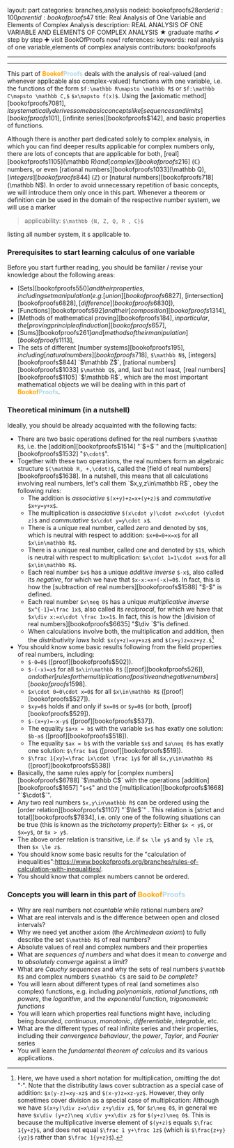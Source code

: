 layout: part
categories: branches,analysis
nodeid: bookofproofs$28
orderid: 100
parentid: bookofproofs$47
title: Real Analysis of One Variable and Elements of Complex Analysis
description: REAL ANALYSIS OF ONE VARIABLE AND ELEMENTS OF COMPLEX ANALYSIS ★ graduate maths ✔ step by step ✚ visit BookOfProofs now!
references: 
keywords: real analysis of one variable,elements of complex analysis
contributors: bookofproofs


---


---

This part of <strong><span style='color:orange'>Bookof</span><span style='color:lightblue'>Proofs</span></strong> deals with the analysis of real-valued (and whenever applicable also complex-valued) functions with one variable, i.e. the functions of the form `$f:\mathbb R\mapsto \mathbb R$` or `$f:\mathbb C\mapsto \mathbb C,$` `$x\mapsto f(x)$`. 
Using the [axiomatic method][bookofproofs$7081], it systematically derives some basic concepts like [sequences and limits][bookofproofs$101], [infinite series][bookofproofs$142], and basic properties of functions. 

Although there is another part dedicated solely to complex analysis, in which you can find deeper results applicable for complex numbers only, there are lots of concepts that are applicable for both, [real][bookofproofs$1105] ($\mathbb R$) and [complex][bookofproofs$216] ($\mathbb C$) numbers, or even [rational numbers][bookofproofs$1033] ($\mathbb Q$), [integers][bookofproofs$844] ($\mathbb Z$) or [natural numbers][bookofproofs$718] ($\mathbb N$). In order to avoid unnecessary repetition of basic concepts, we will introduce them only once in this part. Whenever a theorem or definition can be used in the domain of the respective number system, we will use a marker 

> applicability: `$\mathbb {N, Z, Q, R , C}$`

listing all number system, it s applicable to.

### Prerequisites to start learning calculus of one variable

Before you start further reading, you should be familiar / revise your knowledge about the following areas:

* [Sets][bookofproofs$550] and their properties, including set manipulation (e.g. [union][bookofproofs$6827], [intersection][bookofproofs$6828], [difference][bookofproofs$6830]),
* [Functions][bookofproofs$592] and their [composition][bookofproofs$1314],
* [Methods of mathematical proving][bookofproofs$184], in particular, the [proving principle of induction][bookofproofs$657],
* [Sums][bookofproofs$261] and [methods of their manipulation][bookofproofs$1113],
* The sets of different [number systems][bookofproofs$195], including [natural numbers][bookofproofs$718], `$\mathbb N$`,  [integers][bookofproofs$844] `$\mathbb Z$`, [rational numbers][bookofproofs$1033] `$\mathbb Q$`, and, last but not least, [real numbers][bookofproofs$1105] `$\mathbb R$`, which are the most important mathematical objects we will be dealing with in this part of <strong><span style='color:orange'>Bookof</span><span style='color:lightblue'>Proofs</span></strong>. 

### Theoretical minimum (in a nutshell)

Ideally, you should be already acquainted with the following facts:

* There are two basic operations defined for the real numbers `$\mathbb R$`, i.e. the [addition][bookofproofs$1514] "`$+$`" and the [multiplication][bookofproofs$1532] "`$\cdot$`". 
* Together with these two operations, the real numbers form an algebraic structure `$(\mathbb R, +,\cdot)$`, called the [field of real numbers][bookofproofs$1638]. In a nutshell, this means that all calculations involving real numbers, let's call them `$x,y,z\in\mathbb R$`, obey the following rules:
   * The addition is _associative_ `$(x+y)+z=x+(y+z)$` and _commutative_ `$x+y=y+x$`.
   * The multiplication is _associative_ `$(x\cdot y)\cdot z=x\cdot (y\cdot z)$` and _commutative_ `$x\cdot y=y\cdot x$`.
   * There is a unique real number, called _zero_ and denoted by `$0$`, which is neutral with respect to addition: `$x+0=0+x=x$` for all `$x\in\mathbb R$`. 
   * There is a unique real number, called _one_ and denoted by `$1$`, which is neutral with respect to multiplication: `$x\cdot 1=1\cdot x=x$` for all `$x\in\mathbb R$`.
   * Each real number `$x$` has a unique _additive inverse_ `$-x$`, also called its _negative_, for which we have that `$x-x:=x+(-x)=0$`. In fact, this is how the [subtraction of real numbers][bookofproofs$1588] "$-$" is defined.
   * Each real number `$x\neq 0$` has a unique _multiplicative inverse_ `$x^{-1}=\frac 1x$`, also called its _reciprocal_, for which we have that `$x\div x:=x\cdot \frac 1x=1$`. In fact, this is how the [division of real numbers][bookofproofs$6635] "$\div `$"is defined.
   * When calculations involve both, the multiplication and addition, then the _distributivity laws_ hold: `$x(y+z)=xy+xz$` and `$(x+y)z=xz+yz.$`[^1]
* You should know some basic results following from the field properties of real numbers, including:
   * `$-0=0$` ([proof][bookofproofs$502]).
   * `$-(-x)=x$` for all `$x\in\mathbb R$` ([proof][bookofproofs$526]), and other [rules for the multiplication of positive and negative numbers][bookofproofs$1598].
   * `$x\cdot 0=0\cdot x=0$` for all  `$x\in\mathbb R$` ([proof][bookofproofs$527]).
   * `$xy=0$` holds if and only if `$x=0$` or `$y=0$` (or both, [proof][bookofproofs$529]).
   * `$-(x+y)=-x-y$` ([proof][bookofproofs$537]).
   * The equality `$a+x = b$` with the variable `$x$` has exatly one solution: `$b-a$` ([proof][bookofproofs$518]).
   * The equality `$ax = b$` with the variable `$x$` and `$a\neq 0$` has exatly one solution: `$\frac ba$` ([proof][bookofproofs$519]).
   * `$\frac 1{xy}=\frac 1x\cdot \frac 1y$` for all  `$x,y\in\mathbb R$` ([proof][bookofproofs$538])
* Basically, the same rules apply for [complex numbers][bookofproofs$6788] `$\mathbb C$` with the operations [addition][bookofproofs$1657] "`$+$`" and the [multiplication][bookofproofs$1668] "`$\cdot$`". 
* Any two real numbers `$x,y\in\mathbb R$` can be ordered using the [order relation][bookofproofs$1107] "`$\le$`" . This relation is [strict and total][bookofproofs$7834], i.e. only one of the following situations can be true (this is known as the _trichotomy property_): Either `$x < y$`, or `$x=y$`, or `$x > y$`. 
* The above order relation is transitive, i.e. if `$x \le y$` and `$y \le z$`, then `$x \le z$`.
* You should know some basic results for the "calculation of inequalities":https://www.bookofproofs.org/branches/rules-of-calculation-with-inequalities/.
* You should know that complex numbers cannot be ordered. 

### Concepts you will learn in this part of <strong><span style='color:orange'>Bookof</span><span style='color:lightblue'>Proofs</span></strong>

* Why are real numbers not _countable_ while rational numbers are?
* What are real intervals and is the difference between open and closed intervals?
* Why we need yet another axiom (the _Archimedean axiom_) to fully describe the set `$\mathbb R$` of real numbers? 
* Absolute values of real and complex numbers and their properties
* What are _sequences of numbers_ and what does it mean to _converge_ and to _absolutely converge_ against a _limit_?
* What are _Cauchy sequences_ and why the sets of real numbers `$\mathbb R$` and complex numbers `$\mathbb C$` are said to _be complete_?
* You will learn about different types of real (and sometimes also complex) functions, e.g. including _polynomials_, _rational functions_, _nth powers_, the _logarithm_, and the _exponential_ function,  _trigonometric functions_
* You will learn which properties real functions might have, including being _bounded_, _continuous_, _monotonic_,  _differentiable_, _integrable_, etc.
* What are the different types of real infinite series and their properties, including their _convergence behaviour_, the _power_, _Taylor_, and _Fourier_ series
* You will learn the _fundamental theorem of calculus_ and its various applications.

[^1]: Here, we have used a short notation for multiplication, omitting the dot "$\cdot$". Note that the distributity laws cover subtraction as a special case of addition: `$x(y-z)=xy-xz$` and `$(x-y)z=xz-yz$`. However, they only sometimes cover division as a special case of multiplication: Although we have `$(x+y)\div z=x\div z+y\div z$`, for `$z\neq 0$`, in general we have  `$x\div (y+z)\neq x\div y+x\div z$` for `$(y+z)\neq 0$`. This is because the multiplicative inverse element of `$(y+z)$` equals `$\frac 1{y+z}$`, and does not equal `$\frac 1 y+\frac 1z$` (which is `$\frac{z+y}{yz}$` rather than `$\frac 1{y+z}$`).
